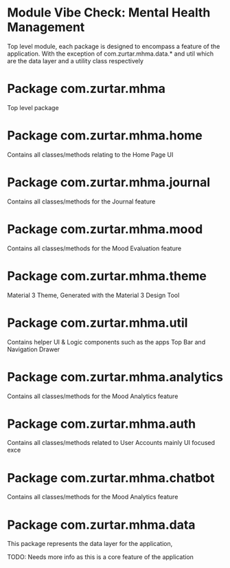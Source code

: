 # Module Vibe Check: Mental Health Management

Top level module, each package is designed to encompass a feature of the application. With the
exception of com.zurtar.mhma.data.* and util which are the data layer and a utility class
respectively

# Package com.zurtar.mhma

Top level package

# Package com.zurtar.mhma.home

Contains all classes/methods relating to the Home Page UI

# Package com.zurtar.mhma.journal

Contains all classes/methods for the Journal feature

# Package com.zurtar.mhma.mood

Contains all classes/methods for the Mood Evaluation feature

# Package com.zurtar.mhma.theme

Material 3 Theme, Generated with the Material 3 Design Tool

# Package com.zurtar.mhma.util

Contains helper UI & Logic components such as the apps Top Bar and Navigation Drawer

# Package com.zurtar.mhma.analytics

Contains all classes/methods for the Mood Analytics feature

# Package com.zurtar.mhma.auth

Contains all classes/methods related to User Accounts mainly UI focused exce

# Package com.zurtar.mhma.chatbot

Contains all classes/methods for the Mood Analytics feature

# Package com.zurtar.mhma.data

This package represents the data layer for the application,

TODO: Needs more info as this is a core feature of the application